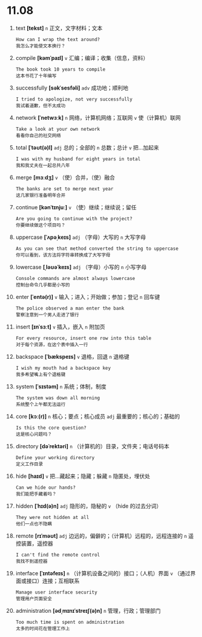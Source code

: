 # 11.08

1. text **[tekst]** `n` 正文，文字材料；文本

   ```
   How can I wrap the text around?
   我怎么才能使文本换行？
   ```

2. compile **[kəmˈpaɪl]** `v` 汇编；编译；收集（信息，资料）

   ```
   The book took 10 years to compile
   这本书花了十年编写
   ```

3. successfully **[səkˈsesfəli]** `adv` 成功地；顺利地

   ```
   I tried to apologize, not very successfully
   我试着道歉，但不太成功
   ```

4. network **[ˈnetwɜːk]** `n` 网络，计算机网络；互联网 `v` 使（计算机）联网

   ```
   Take a look at your own network
   看看你自己的社交网络
   ```

5. total **[ˈtəʊt(ə)l]** `adj` 总的；全部的 `n` 总数；总计 `v` 把...加起来

   ```
   I was with my husband for eight years in total
   我和我丈夫在一起总共八年
   ```

6. merge **[mɜːdʒ]** `v` （使）合并，（使）融合

   ```
   The banks are set to merge next year
   这几家银行准备明年合并
   ```

7. continue **[kənˈtɪnjuː]** `v` （使）继续；继续说；留任

   ```
   Are you going to continue with the project?
   你要继续做这个项目吗？
   ```

8. uppercase **[ˈʌpəˌkeɪs]** `adj` （字母）大写的 `n` 大写字母

   ```
   As you can see that method converted the string to uppercase
   你可以看到，该方法将字符串转换成了大写字母
   ```

9. lowercase **[ˌləʊəˈkeɪs]** `adj` （字母）小写的 `n` 小写字母

   ```
   Console commands are almost always lowercase
   控制台命令几乎都是小写的
   ```

10. enter **[ˈentə(r)]** `v` 输入；进入；开始做；参加；登记 `n` 回车键

    ```
    The police observed a man enter the bank
    警察注意到一个男人走进了银行
    ```

11. insert **[ɪnˈsɜːt]** `v` 插入，嵌入 `n` 附加页

    ```
    For every resource, insert one row into this table
    对于每个资源，在这个表中插入一行
    ```

12. backspace **[ˈbækspeɪs]** `v` 退格，回退 `n` 退格键

    ```
    I wish my mouth had a backspace key
    我多希望嘴上有个退格键
    ```

13. system **[ˈsɪstəm]** `n` 系统；体制，制度

    ```
    The system was down all morning
    系统整个上午都无法运行
    ```

14. core **[kɔː(r)]** `n` 核心；要点；核心成员 `adj` 最重要的；核心的；基础的

    ```
    Is this the core question?
    这是核心问题吗？
    ```

15. directory **[dəˈrektəri]** `n` （计算机的）目录，文件夹；电话号码本

    ```
    Define your working directory
    定义工作目录
    ```

16. hide **[haɪd]** `v` 把...藏起来；隐藏；躲藏 `n` 隐匿处，埋伏处

    ```
    Can we hide our hands?
    我们能把手藏着吗？
    ```

17. hidden **[ˈhɪd(ə)n]** `adj` 隐形的，隐秘的 `v` （hide 的过去分词）

    ```
    They were not hidden at all
    他们一点也不隐瞒
    ```

18. remote **[rɪˈməʊt]** `adj` 边远的，偏僻的；（计算机）远程的，远程连接的 `n` 遥控装置，遥控器

    ```
    I can't find the remote control
    我找不到遥控器
    ```

19. interface **[ˈɪntəfeɪs]** `n` （计算机设备之间的）接口；（人机）界面 `v` （通过界面或接口）连接；互相联系

    ```
    Manage user interface security
    管理用户页面安全
    ```

20. administration **[ədˌmɪnɪˈstreɪʃ(ə)n]** `n` 管理，行政；管理部门

    ```
    Too much time is spent on administration
    太多的时间花在管理工作上
    ```
